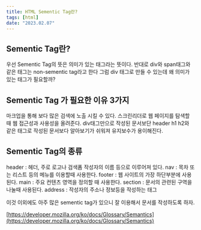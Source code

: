 ```yaml
---
title: HTML Sementic Tag란?
tags: [html]
date: "2023.02.07"
---
```

## Sementic Tag란? 

우선 Sementic Tag의 뜻은 의미가 있는 태그라는 뜻이다. 반대로 div와 span태그와 같은 태그는 non-sementic tag라고 한다 그럼 div 태그로 만들 수 있는데 왜 의미가 있는 태그가 필요할까? 

## Sementic Tag 가 필요한 이유 3가지 

 마크업을 통해 보다 많은 검색에 노출 시킬 수 있다. 스크린리더로 웹 페이지를 탐색할 때 웹 접근성과 사용성을 올려준다. div태그만으로 작성된 문서보단 header h1 h2와 같은 태그로 작성된 문서보다 알아보기가 쉬워져 유지보수가 용이해진다.

## Sementic Tag의 종류 

header : 헤더, 주로 로고나 검색폼 작성자의 이름 등으로 이루어져 있다. nav : 목차 또는 리스트 등의 메뉴를 이용할때 사용한다. footer : 웹 사이트의 가장 하단부분에 사용된다. main : 주요 컨텐츠 영역을 정의할 때 사용한다. section : 문서의 관련된 구역을 나눌때 사용된다. address : 작성자의 주소나 정보등을 작성하는 태그 

이것 이외에도 아주 많은 sementic tag가 있으니 잘 이용해서 문서를 작성하도록 하자.

[https://developer.mozilla.org/ko/docs/Glossary/Semantics](https://developer.mozilla.org/ko/docs/Glossary/Semantics) 
